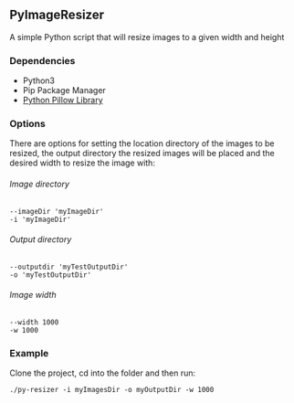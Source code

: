 ## PyImageResizer
A simple Python script that will resize images to a given width and height

### Dependencies
* Python3
* Pip Package Manager
* [Python Pillow Library](https://pillow.readthedocs.io/en/latest/)

### Options
There are options for setting the location directory of the images to be resized, the output directory the resized images
will be placed and the desired width to resize the image with:

###### Image directory
``` 
--imageDir 'myImageDir'
-i 'myImageDir'
``` 

###### Output directory
``` 
--outputdir 'myTestOutputDir'
-o 'myTestOutputDir'
``` 

###### Image width
``` 
--width 1000
-w 1000
``` 

### Example
Clone the project, cd into the folder and then run:
````
./py-resizer -i myImagesDir -o myOutputDir -w 1000
````

